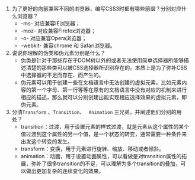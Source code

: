 1. 为了更好的向前兼容不同的浏览器，编写CSS3时都有哪些前缀？分别对应什么浏览器？
   	- -ms- 对应兼容IE浏览器；
   	- -moz- 对应兼容Firefox浏览器；
   	- -o- 对应兼容Opera浏览器；
   	- -webkit- 兼容chrome 和 Safari浏览器。
2. 说说你理解的伪类和伪元素分别是什么？
   	- 伪类是针对于那些存在于DOM树以外的或者无法使用简单选择器所能够描述清楚的那些类可以被CSS选择器所识别存在的。本质上是为了弥补CSS中选择器的不足而存在、而产生的。
   	- 伪元素可以用于创建一些在文档语言中无法创建的虚拟元素，比如元素内容的第一个字母、第一行等等在原有的文档语言中没有对应的机制来进行相应的描述，那么就可以分别创建出能实现相应选择效果的虚拟元素，即伪元素。
3. 分清`Transform` 、`Transition`、 ` Animation` 三兄弟，并阐述他们分别的用处？
   	- transition：过渡，用于设置元素的样式过渡，就是元素从这个属性的某个值过渡到这个属性的另一个值，是一个状态的转变，通常需要一种条件来出发这个转变的发生。
   	- transform：变换，用于元素进行旋转、缩放、移动或者倾斜。
   	- animation：动画，用于设置动画属性，可以看做是对transition属性的拓展，弥补了很多transition的不足，可以理解为多个transition的叠加，可以做出更加复杂的连续变化的效果。